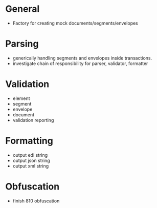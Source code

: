 General
=====
- Factory for creating mock documents/segments/envelopes

Parsing
=====
- generically handling segments and envelopes inside transactions.
- investigate chain of responsibility for parser, validator, formatter


Validation
=====
- element
- segment
- envelope
- document
- validation reporting


Formatting
=====
- output edi string
- output json string
- output xml string

Obfuscation
=====
- finish 810 obfuscation